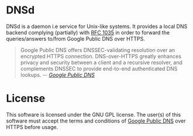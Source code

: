 # DNSd

DNSd is a daemon i.e service for Unix-like systems. It provides a local DNS backend complying (partially) with [RFC 1035](https://www.ietf.org/rfc/rfc1035.txt) in order to forward the queries/answers to/from Google Public DNS over HTTPS.

> Google Public DNS offers DNSSEC-validating resolution over an encrypted HTTPS connection. DNS-over-HTTPS greatly enhances privacy and security between a client and a recursive resolver, and complements DNSSEC to provide end-to-end authenticated DNS lookups.
> -- <cite>[Google Public DNS](https://developers.google.com/speed/public-dns/docs/dns-over-https)</cite>

# License

This software is licensed under the GNU GPL license. The user(s) of this software must accept the terms and conditions of [Google Public DNS](https://developers.google.com/speed/public-dns/docs/dns-over-https) over HTTPS before usage.
